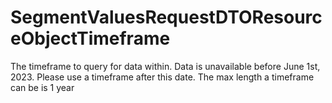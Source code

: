 # SegmentValuesRequestDTOResourceObjectTimeframe

The timeframe to query for data within. Data is unavailable before June 1st, 2023. Please use a timeframe after this date. The max length a timeframe can be is 1 year

